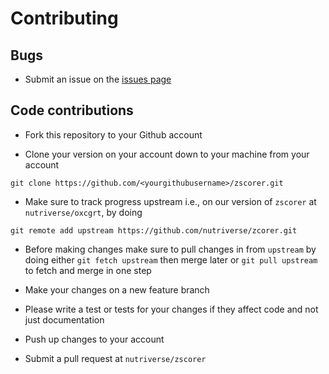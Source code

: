# Contributing

## Bugs

* Submit an issue on the [issues page](https://github.com/nutriverse/zscorer/issues)

## Code contributions

* Fork this repository to your Github account

* Clone your version on your account down to your machine from your account 

```
git clone https://github.com/<yourgithubusername>/zscorer.git
```

* Make sure to track progress upstream i.e., on our version of `zscorer` 
at `nutriverse/oxcgrt`, by doing 

```
git remote add upstream https://github.com/nutriverse/zcorer.git
```

* Before making changes make sure to pull changes in from `upstream` by doing 
either `git fetch upstream` then merge later or `git pull upstream` to fetch 
and merge in one step

* Make your changes on a new feature branch

* Please write a test or tests for your changes if they affect code and not just 
documentation

* Push up changes to your account

* Submit a pull request at `nutriverse/zscorer`
